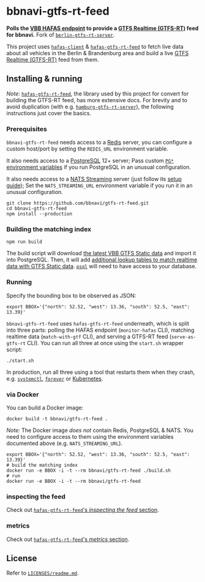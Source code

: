 # bbnavi-gtfs-rt-feed

**Polls the [VBB HAFAS endpoint](https://github.com/public-transport/vbb-hafas) to provide a [GTFS Realtime (GTFS-RT)](https://gtfs.org/reference/realtime/v2/) feed for bbnavi.** Fork of [`berlin-gtfs-rt-server`](https://github.com/derhuerst/berlin-gtfs-rt-server).

This project uses [`hafas-client`](https://github.com/public-transport/hafas-client) & [`hafas-gtfs-rt-feed`](https://github.com/derhuerst/hafas-gtfs-rt-feed) to fetch live data about all vehicles in the Berlin & Brandenburg area and build a live [GTFS Realtime (GTFS-RT)](https://developers.google.com/transit/gtfs-realtime/) feed from them.


## Installing & running

*Note*: [`hafas-gtfs-rt-feed`](https://github.com/derhuerst/hafas-gtfs-rt-feed), the library used by this project for convert for building the GTFS-RT feed, has more extensive docs. For brevity and to avoid duplication (with e.g. [`hamburg-gtfs-rt-server`](https://github.com/derhuerst/hamburg-gtfs-rt-server)), the following instructions just cover the basics.

### Prerequisites

`bbnavi-gtfs-rt-feed` needs access to a [Redis](https://redis.io/) server, you can configure a custom host/port by setting the `REDIS_URL` environment variable.

It also needs access to a [PostgreSQL](https://www.postgresql.org) 12+ server; Pass custom [`PG*` environment variables](https://www.postgresql.org/docs/12/libpq-envars.html) if you run PostgreSQL in an unusual configuration.

It also needs access to a [NATS Streaming](https://docs.nats.io/nats-streaming-concepts/intro) server (just follow its [setup guide](https://docs.nats.io/nats-streaming-server/run)); Set the `NATS_STREAMING_URL` environment variable if you run it in an unusual configuration.

```shell
git clone https://github.com/bbnavi/gtfs-rt-feed.git
cd bbnavi-gtfs-rt-feed
npm install --production
```

### Building the matching index

```shell
npm run build
```

The build script will download [the latest VBB GTFS Static data](https://vbb-gtfs.jannisr.de/latest/) and import it into PostgreSQL. Then, it will add [additional lookup tables to match realtime data with GTFS Static data](https://github.com/derhuerst/match-gtfs-rt-to-gtfs). [`psql`](https://www.postgresql.org/docs/current/app-psql.html) will need to have access to your database.

### Running

Specify the bounding box to be observed as JSON:

```shell
export BBOX='{"north": 52.52, "west": 13.36, "south": 52.5, "east": 13.39}'
```

`bbnavi-gtfs-rt-feed` uses `hafas-gtfs-rt-feed` underneath, which is split into three parts: polling the HAFAS endpoint (`monitor-hafas` CLI), matching realtime data (`match-with-gtf` CLI), and serving a GTFS-RT feed (`serve-as-gtfs-rt` CLI). You can run all three at once using the `start.sh` wrapper script:

```shell
./start.sh
```

In production, run all three using a tool that restarts them when they crash, e.g. [`systemctl`](https://www.digitalocean.com/community/tutorials/how-to-use-systemctl-to-manage-systemd-services-and-units), [`forever`](https://github.com/foreversd/forever#readme) or [Kubernetes](https://kubernetes.io).

### via Docker

You can build a Docker image:

```shell
docker build -t bbnavi/gtfs-rt-feed .
```

*Note:* The Docker image *does not* contain Redis, PostgreSQL & NATS. You need to configure access to them using the environment variables documented above (e.g. `NATS_STREAMING_URL`).

```shell
export BBOX='{"north": 52.52, "west": 13.36, "south": 52.5, "east": 13.39}'
# build the matching index
docker run -e BBOX -i -t --rm bbnavi/gtfs-rt-feed ./build.sh
# run
docker run -e BBOX -i -t --rm bbnavi/gtfs-rt-feed
```

### inspecting the feed

Check out [`hafas-gtfs-rt-feed`'s *inspecting the feed* section](https://github.com/derhuerst/hafas-gtfs-rt-feed/blob/master/readme.md#inspecting-the-feed).

### metrics

Check out [`hafas-gtfs-rt-feed`'s *metrics* section](https://github.com/derhuerst/hafas-gtfs-rt-feed/blob/master/readme.md#metrics).


## License

Refer to [`LICENSES/readme.md`](LICENSES/readme.md).
